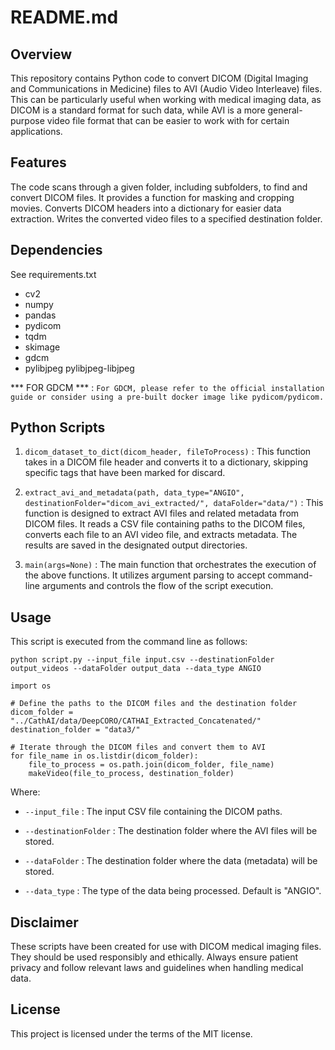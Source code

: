 # README.md

## Overview

This repository contains Python code to convert DICOM (Digital Imaging and Communications in Medicine) files to AVI (Audio Video Interleave) files. This can be particularly useful when working with medical imaging data, as DICOM is a standard format for such data, while AVI is a more general-purpose video file format that can be easier to work with for certain applications.

## Features

The code scans through a given folder, including subfolders, to find and convert DICOM files.
It provides a function for masking and cropping movies.
Converts DICOM headers into a dictionary for easier data extraction.
Writes the converted video files to a specified destination folder.

## Dependencies

See requirements.txt

- cv2
- numpy
- pandas
- pydicom
- tqdm
- skimage
- gdcm
- pylibjpeg pylibjpeg-libjpeg

\*\*\* FOR GDCM \*\*\* :
`For GDCM, please refer to the official installation guide or consider using a pre-built docker image like pydicom/pydicom.`

## Python Scripts

1. `dicom_dataset_to_dict(dicom_header, fileToProcess)` : This function takes in a DICOM file header and converts it to a dictionary, skipping specific tags that have been marked for discard.

1. `extract_avi_and_metadata(path, data_type="ANGIO", destinationFolder="dicom_avi_extracted/", dataFolder="data/")` : This function is designed to extract AVI files and related metadata from DICOM files. It reads a CSV file containing paths to the DICOM files, converts each file to an AVI video file, and extracts metadata. The results are saved in the designated output directories.

1. `main(args=None)` : The main function that orchestrates the execution of the above functions. It utilizes argument parsing to accept command-line arguments and controls the flow of the script execution.

## Usage

This script is executed from the command line as follows:

```
python script.py --input_file input.csv --destinationFolder output_videos --dataFolder output_data --data_type ANGIO
```

```
import os

# Define the paths to the DICOM files and the destination folder
dicom_folder = "../CathAI/data/DeepCORO/CATHAI_Extracted_Concatenated/"
destination_folder = "data3/"

# Iterate through the DICOM files and convert them to AVI
for file_name in os.listdir(dicom_folder):
    file_to_process = os.path.join(dicom_folder, file_name)
    makeVideo(file_to_process, destination_folder)
```

Where:

- `--input_file` : The input CSV file containing the DICOM paths.

- `--destinationFolder` : The destination folder where the AVI files will be stored.

- `--dataFolder` : The destination folder where the data (metadata) will be stored.

- `--data_type` : The type of the data being processed. Default is "ANGIO".

## Disclaimer

These scripts have been created for use with DICOM medical imaging files. They should be used responsibly and ethically. Always ensure patient privacy and follow relevant laws and guidelines when handling medical data.

## License

This project is licensed under the terms of the MIT license.
